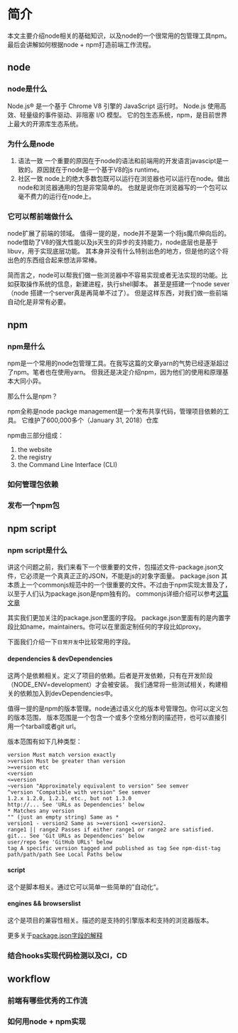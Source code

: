 # 简介
本文主要介绍node相关的基础知识，以及node的一个很常用的包管理工具npm。最后会讲解如何根据node + npm打造前端工作流程。
## node
### node是什么
Node.js® 是一个基于 Chrome V8 引擎的 JavaScript 运行时。 Node.js 使用高效、轻量级的事件驱动、非阻塞 I/O 模型。
它的包生态系统，npm，是目前世界上最大的开源库生态系统。
### 为什么是node
1. 语法一致
一个重要的原因在于node的语法和前端用的开发语言javascipt是一致的。原因就在于node是一个基于V8的js runtime。
2. 社区一致
node上的绝大多数包既可以运行在浏览器也可以运行在node。做出node和浏览器通用的包是非常简单的。
也就是说你在浏览器写的一个包可以毫不费力的运行在node上。
### 它可以帮前端做什么
node扩展了前端的领域。 值得一提的是，node并不是第一个将js魔爪伸向后的。
node借助了V8的强大性能以及js天生的异步的支持能力，node底层也是基于libuv，用于实现底层功能。
其本身并没有什么特别出色的地方，但是他的这个将出色的东西组合起来想法非常棒。

简而言之，node可以帮我们做一些浏览器中不容易实现或者无法实现的功能。比如获取操作系统的信息，新建进程，执行shell脚本。
甚至是搭建一个node sever（node 搭建一个server真是再简单不过了）。
但是这样东西，对我们做一些前端自动化是非常有必要。
## npm
### npm是什么
npm是一个常用的node包管理工具。在我写这篇的文章yarn的气势已经逐渐超过了npm。笔者也在使用yarn。
但我还是决定介绍npm，因为他们的使用和原理基本大同小异。

那么什么是npm？

npm全称是node packge management是一个发布共享代码，管理项目依赖的工具。 它维护了600,000多个（January 31, 2018）仓库

npm由三部分组成：

1. the website
2. the registry
3. the Command Line Interface (CLI)

### 如何管理包依赖
### 发布一个npm包
## npm script
### npm script是什么
讲这个问题之前，我们来看下一个很重要的文件，包描述文件-package.json文件，它必须是一个真真正正的JSON，不能是js的对象字面量。
package.json 其本质上一个commonjs规范中的一个很重要的文件。不过由于npm实现太普及了，以至于人们认为package.json是npm独有的。
commonjs详细介绍可以参考[这篇文章](http://wiki.commonjs.org/wiki/Packages/1.1)

其实我们更加关注的package.json里面的字段。 package.json里面有的是内置字段比如name，maintainers。你可以在里面定制任何的字段比如proxy。

下面我们介绍一下`日常开发`中比较常用的字段。

#### dependencies & devDependencies
这两个是依赖相关。定义了项目的依赖。后者是开发依赖，只有在开发阶段（NODE_ENV=development）才会被安装。
我们通常将一些测试相关，构建相关的依赖加入到devDependencies中。

值得一提的是npm的版本管理。node通过语义化的版本号管理包。你可以定义包的版本范围，
版本范围是一个包含一个或多个空格分割的描述符，也可以直接引用一个tarball或者git url。

版本范围有如下几种类型：

```
version Must match version exactly
>version Must be greater than version
>=version etc
<version
<=version
~version "Approximately equivalent to version" See semver
^version "Compatible with version" See semver
1.2.x 1.2.0, 1.2.1, etc., but not 1.3.0
http://... See 'URLs as Dependencies' below
* Matches any version
"" (just an empty string) Same as *
version1 - version2 Same as >=version1 <=version2.
range1 || range2 Passes if either range1 or range2 are satisfied.
git... See 'Git URLs as Dependencies' below
user/repo See 'GitHub URLs' below
tag A specific version tagged and published as tag See npm-dist-tag
path/path/path See Local Paths below
```
#### script
这个是脚本相关。通过它可以简单一些简单的”自动化“。
#### engines && browserslist
这个是项目的兼容性相关。描述的是支持的引擎版本和支持的浏览器版本。

更多关于[package.json字段的解释](https://docs.npmjs.com/files/package.json)
### 结合hooks实现代码检测以及CI，CD
## workflow
### 前端有哪些优秀的工作流

### 如何用node + npm实现
